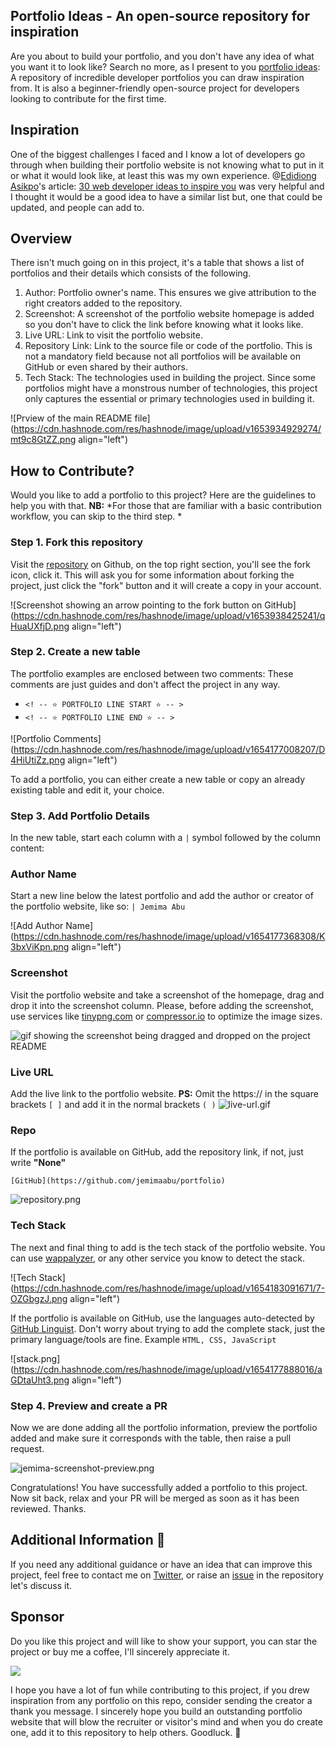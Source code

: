 ## Portfolio Ideas - An open-source repository for inspiration

Are you about to build your portfolio, and you don't have any idea of what you want it to look like? Search no more, as I present to you [portfolio ideas](https://github.com/evavic44/portfolio-ideas): A repository of incredible developer portfolios you can draw inspiration from.
It is also a beginner-friendly open-source project for developers looking to contribute for the first time.

## Inspiration
One of the biggest challenges I faced and I know a lot of developers go through when building their portfolio website is not knowing what to put in it or what it would look like, at least this was my own experience. @[Edidiong Asikpo](@didicodes)'s article: [30 web developer ideas to inspire you](https://hashnode.com/post/30-web-developer-portfolios-to-inspire-you-cknfx6wdg069kxws1bjjv8mhw) was very helpful and I thought it would be a good idea to have a similar list but, one that could be updated, and people can add to.

## Overview
There isn't much going on in this project, it's a table that shows a list of portfolios and their details which consists of the following.
1. Author: Portfolio owner's name. This ensures we give attribution to the right creators added to the repository.
2.  Screenshot: A screenshot of the portfolio website homepage is added so you don't have to click the link before knowing what it looks like.
3. Live URL: Link to visit the portfolio website.
4. Repository Link: Link to the source file or code of the portfolio. This is not a mandatory field because not all portfolios will be available on GitHub or even shared by their authors.
5. Tech Stack: The technologies used in building the project. Since some portfolios might have a monstrous number of technologies, this project only captures the essential or primary technologies used in building it. 

![Prview of the main README file](https://cdn.hashnode.com/res/hashnode/image/upload/v1653934929274/mt9c8GtZZ.png align="left")

## How to Contribute?
Would you like to add a portfolio to this project? Here are the guidelines to help you with that. **NB:** *For those that are familiar with a basic contribution workflow, you can skip to the third step. *


### Step 1. Fork this repository
Visit the [repository](https://github.com/evavic44/portfolio-ideas) on Github, on the top right section, you'll see the fork icon, click it. This will ask you for some information about forking the project, just click the "fork" button and it will create a copy in your account.

![Screenshot showing an arrow pointing to the fork button on GitHub](https://cdn.hashnode.com/res/hashnode/image/upload/v1653938425241/qHuaUXfjD.png align="left")

### Step 2. Create a new table
The portfolio examples are enclosed between two comments: These comments are just guides and don't affect the project in any way.

- `<! -- ⭐ PORTFOLIO LINE START ⭐ -- >` 
- `<! -- ⭐ PORTFOLIO LINE END ⭐ -- >`

![Portfolio Comments](https://cdn.hashnode.com/res/hashnode/image/upload/v1654177008207/D4HiUtiZz.png align="left")

To add a portfolio, you can either create a new table or copy an already existing table and edit it, your choice.

### Step 3. Add Portfolio Details
In the new table, start each column with a `|` symbol followed by the column content:

### Author Name
Start a new line below the latest portfolio and add the author or creator of the portfolio website, like so: `| Jemima Abu`    

![Add Author Name](https://cdn.hashnode.com/res/hashnode/image/upload/v1654177368308/K3bxViKpn.png align="left")

### Screenshot
Visit the portfolio website and take a screenshot of the homepage, drag and drop it into the screenshot column. Please, before adding the screenshot, use services like [tinypng.com](https://tinypng.com) or [compressor.io](https://compressor.io) to optimize the image sizes.

![gif showing the screenshot being dragged and dropped on the project README](https://cdn.hashnode.com/res/hashnode/image/upload/v1650495714252/NSLTPxLxe.gif)

### Live URL
Add the live link to the portfolio website. **PS:**  Omit the https:// in the square brackets `[ ]` and add it in the normal brackets `( )`
![live-url.gif](https://cdn.hashnode.com/res/hashnode/image/upload/v1650498090936/9SxKjCC54.gif)

### Repo
If the portfolio is available on GitHub, add the repository link, if not, just write **"None"**

`[GitHub](https://github.com/jemimaabu/portfolio)`


![repository.png](https://cdn.hashnode.com/res/hashnode/image/upload/v1650498457473/89BPbVRg0.png)

### Tech Stack
The next and final thing to add is the tech stack of the portfolio website. You can use [wappalyzer](https://wappalyzer.com), or any other service you know to detect the stack. 

![Tech Stack](https://cdn.hashnode.com/res/hashnode/image/upload/v1654183091671/7-OZGbgzJ.png align="left")

If the portfolio is available on GitHub, use the languages auto-detected by [GitHub Linguist](https://github.com/github/linguist). Don't worry about trying to add the complete stack, just the primary language/tools are fine. Example `HTML, CSS, JavaScript`

![stack.png](https://cdn.hashnode.com/res/hashnode/image/upload/v1654177888016/aGDtaUht3.png align="left")
 

### Step 4. Preview and create a PR
Now we are done adding all the portfolio information, preview the portfolio added and make sure it corresponds with the table, then raise a pull request.

![jemima-screenshot-preview.png](https://cdn.hashnode.com/res/hashnode/image/upload/v1650541196541/UBNHWb3MR.png)

Congratulations! You have successfully added a portfolio to this project. Now sit back, relax and your PR will be merged as soon as it has been reviewed. Thanks.

## Additional Information 🤔
If you need any additional guidance or have an idea that can improve this project, feel free to contact me on [Twitter](https://twitter.com/evavic44), or raise an [issue](https://github.com/Evavic44/portfolio-ideas/issues/29) in the repository let's discuss it. 

## Sponsor
Do you like this project and will like to show your support, you can star the project or buy me a coffee, I'll sincerely appreciate it.

<a href="https://www.buymeacoffee.com/evavic44"><img src="https://img.buymeacoffee.com/button-api/?text=Buy me a coffee&emoji=evavic44&button_colour=FFDD00&font_colour=000000&font_family=Cookie&outline_colour=000000&coffee_colour=ffffff"></a>

I hope you have a lot of fun while contributing to this project, if you drew inspiration from any portfolio on this repo, consider sending the creator a thank you message. I sincerely hope you build an outstanding portfolio website that will blow the recruiter or visitor's mind and when you do create one, add it to this repository to help others. Goodluck. 💜